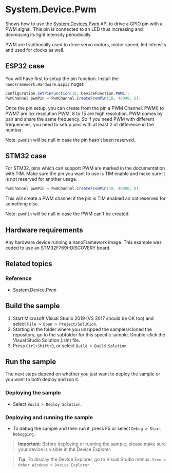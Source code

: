 # System.Device.Pwm

Shows how to use the [System.Devices.Pwm](https://github.com/nanoframework/System.Device.Pwm) API to drive a GPIO pin with a PWM signal. This pin is connected to an LED thus increasing and decreasing its light intensity periodically.

PWM are traditionally used to drive servo motors, motor speed, led intensity and used for clocks as well.

## ESP32 case

You will have first to setup the pin function. Install the `nanoFramework.Hardware.Esp32` nuget:

```csharp
Configuration.SetPinFunction(18, DeviceFunction.PWM1);
PwmChannel pwmPin = PwmChannel.CreateFromPin(18, 40000, 0);
```

Once the pin setup, you can create from the pin a PWM Channel. PWM0 to PWM7 are lox resolution PWM, 8 to 15 are high resolution. PWM comes by pair and share the same frequency. So if you need PWM with different frequencies, you need to setup pins with at least 2 of difference in the number.

Note: `pwmPin` will be null in case the pin hasn't been reserved.

## STM32 case

For STM32, pins which can support PWM are marked in the documentation with TIM. Make sure the pin you want to use is TIM enable and make sure it is not reserved for another usage.

```csharp
PwmChannel pwmPin = PwmChannel.CreateFromPin(18, 40000, 0);
```

This will create a PWM channel if the pin is TIM enabled an not reserved for something else.

Note: `pwmPin` will be null in case the PWM can't be created.

## Hardware requirements

Any hardware device running a nanoFramework image. This example was coded to use an STM32F769I-DISCOVERY board.

## Related topics

### Reference

- [System.Device.Pwm](http://docs.nanoframework.net/api/System.Device.Pwm.html)

## Build the sample

1. Start Microsoft Visual Studio 2019 (VS 2017 should be OK too) and select `File > Open > Project/Solution`.
1. Starting in the folder where you unzipped the samples/cloned the repository, go to the subfolder for this specific sample. Double-click the Visual Studio Solution (.sln) file.
1. Press `Ctrl+Shift+B`, or select `Build > Build Solution`.

## Run the sample

The next steps depend on whether you just want to deploy the sample or you want to both deploy and run it.

### Deploying the sample

- Select `Build > Deploy Solution`.

### Deploying and running the sample

- To debug the sample and then run it, press F5 or select `Debug > Start Debugging`.

> **Important**: Before deploying or running the sample, please make sure your device is visible in the Device Explorer.

> **Tip**: To display the Device Explorer, go to Visual Studio menus: `View > Other Windows > Device Explorer`.
